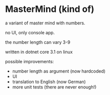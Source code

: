 # MasterMind (kind of)

a variant of master mind with numbers. 

no UI, only console app. 

the number length can vary 3-9

written in dotnet core 3.1 on linux



possible improvements:

* number length as argument (now hardcoded)
* UI 
* translation to English (now German)
* more unit tests (there are never enough!)